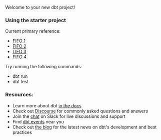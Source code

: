 Welcome to your new dbt project!

### Using the starter project

Current primary reference:
- [FIFO 1](https://www.codeproject.com/Questions/1161244/How-to-query-data-using-the-FIFO-method-for-invent)
- [FIFO 2](https://stackoverflow.com/questions/43831286/postgres-fifo-query-calculate-profit-margin)
- [LIFO 3](https://stackoverflow.com/questions/11204136/first-in-first-out-fifo-inventory-costing)
- [FIFO 4](https://stackoverflow.com/questions/55039132/calculate-out-price-in-fifo-sql)

Try running the following commands:
- dbt run
- dbt test


### Resources:
- Learn more about dbt [in the docs](https://docs.getdbt.com/docs/introduction)
- Check out [Discourse](https://discourse.getdbt.com/) for commonly asked questions and answers
- Join the [chat](https://community.getdbt.com/) on Slack for live discussions and support
- Find [dbt events](https://events.getdbt.com) near you
- Check out [the blog](https://blog.getdbt.com/) for the latest news on dbt's development and best practices
